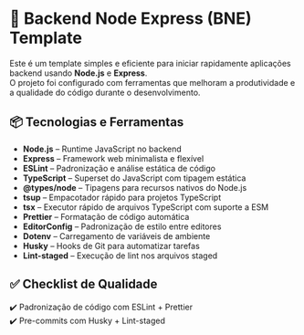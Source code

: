 # 🚀 Backend Node Express (BNE) Template

Este é um template simples e eficiente para iniciar rapidamente aplicações backend usando **Node.js** e **Express**.  
O projeto foi configurado com ferramentas que melhoram a produtividade e a qualidade do código durante o desenvolvimento.

## 📦 Tecnologias e Ferramentas

- **Node.js** – Runtime JavaScript no backend
- **Express** – Framework web minimalista e flexível
- **ESLint** – Padronização e análise estática de código
- **TypeScript** – Superset do JavaScript com tipagem estática  
- **@types/node** – Tipagens para recursos nativos do Node.js  
- **tsup** – Empacotador rápido para projetos TypeScript  
- **tsx** – Executor rápido de arquivos TypeScript com suporte a ESM  
- **Prettier** – Formatação de código automática
- **EditorConfig** – Padronização de estilo entre editores
- **Dotenv** – Carregamento de variáveis de ambiente
- **Husky** – Hooks de Git para automatizar tarefas
- **Lint-staged** – Execução de lint nos arquivos staged

## ✅ Checklist de Qualidade

✔️ Padronização de código com ESLint + Prettier  
✔️ Pre-commits com Husky + Lint-staged
